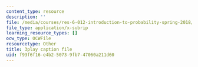 ```yaml
---
content_type: resource
description: ''
file: /media/courses/res-6-012-introduction-to-probability-spring-2018/f93f6f16e4b250739fb747060a211d60_Bj3sA7vGpYo.vtt
file_type: application/x-subrip
learning_resource_types: []
ocw_type: OCWFile
resourcetype: Other
title: 3play caption file
uid: f93f6f16-e4b2-5073-9fb7-47060a211d60
---
```

